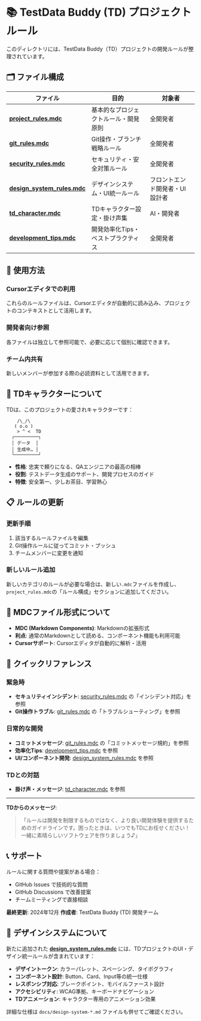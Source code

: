 # 📚 TestData Buddy (TD) プロジェクトルール

このディレクトリには、TestData Buddy（TD）プロジェクトの開発ルールが整理されています。

## 🗂️ ファイル構成

| ファイル | 目的 | 対象者 |
|---------|------|--------|
| **[project_rules.mdc](./project_rules.mdc)** | 基本的なプロジェクトルール・開発原則 | 全開発者 |
| **[git_rules.mdc](./git_rules.mdc)** | Git操作・ブランチ戦略ルール | 全開発者 |
| **[security_rules.mdc](./security_rules.mdc)** | セキュリティ・安全対策ルール | 全開発者 |
| **[design_system_rules.mdc](./design_system_rules.mdc)** | デザインシステム・UI統一ルール | フロントエンド開発者・UI設計者 |
| **[td_character.mdc](./td_character.mdc)** | TDキャラクター設定・掛け声集 | AI・開発者 |
| **[development_tips.mdc](./development_tips.mdc)** | 開発効率化Tips・ベストプラクティス | 全開発者 |

## 🎯 使用方法

### Cursorエディタでの利用
これらのルールファイルは、Cursorエディタが自動的に読み込み、プロジェクトのコンテキストとして活用します。

### 開発者向け参照
各ファイルは独立して参照可能で、必要に応じて個別に確認できます。

### チーム内共有
新しいメンバーが参加する際の必読資料として活用できます。

## 🤖 TDキャラクターについて

TDは、このプロジェクトの愛されキャラクターです：

```
    /\_/\  
   ( o.o ) 
    > ^ <  TD
  ┌─────────┐
  │ データ  │
  │ 生成中… │
  └─────────┘
```

- **性格**: 忠実で頼りになる、QAエンジニアの最高の相棒
- **役割**: テストデータ生成のサポート、開発プロセスのガイド
- **特徴**: 安全第一、少しお茶目、学習熱心

## 📋 ルールの更新

### 更新手順
1. 該当するルールファイルを編集
2. Git操作ルールに従ってコミット・プッシュ
3. チームメンバーに変更を通知

### 新しいルール追加
新しいカテゴリのルールが必要な場合は、新しい`.mdc`ファイルを作成し、`project_rules.mdc`の「ルール構成」セクションに追加してください。

## 🎨 MDCファイル形式について

- **MDC (Markdown Components)**: Markdownの拡張形式
- **利点**: 通常のMarkdownとして読める、コンポーネント機能も利用可能
- **Cursorサポート**: Cursorエディタが自動的に解析・活用

## 🚀 クイックリファレンス

### 緊急時
- **セキュリティインシデント**: [security_rules.mdc](./security_rules.mdc) の「インシデント対応」を参照
- **Git操作トラブル**: [git_rules.mdc](./git_rules.mdc) の「トラブルシューティング」を参照

### 日常的な開発
- **コミットメッセージ**: [git_rules.mdc](./git_rules.mdc) の「コミットメッセージ規約」を参照
- **効率化Tips**: [development_tips.mdc](./development_tips.mdc) を参照
- **UI/コンポーネント開発**: [design_system_rules.mdc](./design_system_rules.mdc) を参照

### TDとの対話
- **掛け声・メッセージ**: [td_character.mdc](./td_character.mdc) を参照

---

**TDからのメッセージ**: 
> 「ルールは開発を制限するものではなく、より良い開発体験を提供するためのガイドラインです。困ったときは、いつでもTDにお任せください！一緒に素晴らしいソフトウェアを作りましょう♪」

## 📞 サポート

ルールに関する質問や提案がある場合：
- GitHub Issues で技術的な質問
- GitHub Discussions で改善提案
- チームミーティングで直接相談

**最終更新**: 2024年12月
**作成者**: TestData Buddy (TD) 開発チーム

## 🎨 デザインシステムについて

新たに追加された **[design_system_rules.mdc](./design_system_rules.mdc)** には、TDプロジェクトのUI・デザイン統一ルールが含まれています：

- **デザイントークン**: カラーパレット、スペーシング、タイポグラフィ
- **コンポーネント設計**: Button、Card、Input等の統一仕様
- **レスポンシブ対応**: ブレークポイント、モバイルファースト設計
- **アクセシビリティ**: WCAG準拠、キーボードナビゲーション
- **TDアニメーション**: キャラクター専用のアニメーション効果

詳細な仕様は `docs/design-system-*.md` ファイルも併せてご確認ください。 